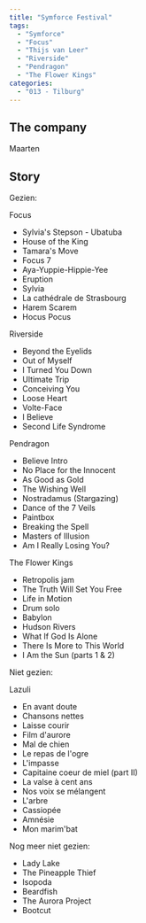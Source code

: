 ```yaml
---
title: "Symforce Festival"
tags:
  - "Symforce"
  - "Focus"
  - "Thijs van Leer"
  - "Riverside"
  - "Pendragon"
  - "The Flower Kings"
categories:
  - "013 - Tilburg"
---
```

The company
-----------
Maarten

Story
-----
Gezien:

Focus

* Sylvia's Stepson - Ubatuba
* House of the King
* Tamara's Move
* Focus 7
* Aya-Yuppie-Hippie-Yee
* Eruption
* Sylvia
* La cath&eacute;drale de Strasbourg
* Harem Scarem
* Hocus Pocus

Riverside

* Beyond the Eyelids
* Out of Myself
* I Turned You Down
* Ultimate Trip
* Conceiving You
* Loose Heart
* Volte-Face
* I Believe
* Second Life Syndrome

Pendragon

* Believe Intro
* No Place for the Innocent
* As Good as Gold
* The Wishing Well
* Nostradamus (Stargazing)
* Dance of the 7 Veils
* Paintbox
* Breaking the Spell
* Masters of Illusion
* Am I Really Losing You?

The Flower Kings

* Retropolis jam
* The Truth Will Set You Free
* Life in Motion
* Drum solo
* Babylon
* Hudson Rivers
* What If God Is Alone
* There Is More to This World
* I Am the Sun (parts 1 & 2)

Niet gezien:

Lazuli

* En avant doute
* Chansons nettes
* Laisse courir
* Film d'aurore
* Mal de chien
* Le repas de l'ogre
* L'impasse
* Capitaine coeur de miel (part II)
* La valse à cent ans
* Nos voix se mélangent
* L'arbre
* Cassiopée
* Amnésie
* Mon marim'bat

Nog meer niet gezien:

* Lady Lake
* The Pineapple Thief
* Isopoda
* Beardfish
* The Aurora Project
* Bootcut
